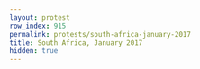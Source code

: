 ```yaml
---
layout: protest
row_index: 915
permalink: protests/south-africa-january-2017
title: South Africa, January 2017
hidden: true
---
```

